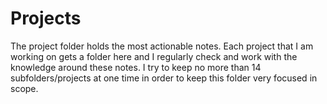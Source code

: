 # Projects

The project folder holds the most actionable notes. Each project that I am working on gets a folder here and I regularly check and work with the knowledge around these notes. I try to keep no more than 14 subfolders/projects at one time in order to keep this folder very focused in scope.